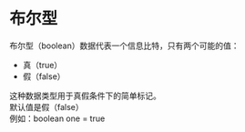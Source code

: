 # 布尔型

布尔型（boolean）数据代表一个信息比特，只有两个可能的值：

- 真（true）
- 假（false）

这种数据类型用于真假条件下的简单标记。  
默认值是假（false）  
例如：boolean one = true
